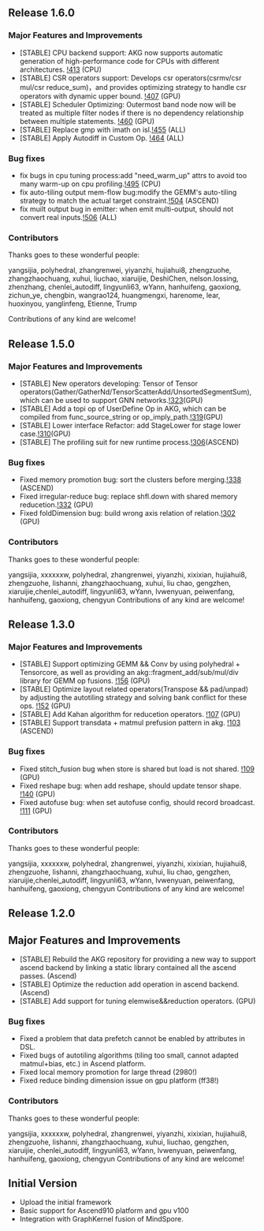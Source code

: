 ## Release 1.6.0
### Major Features and Improvements

* [STABLE] CPU backend support: AKG now supports automatic generation of high-performance code for CPUs with different architectures. [!413](https://gitee.com/mindspore/akg/pulls/413) (CPU)
* [STABLE] CSR operators support: Develops csr operators(csrmv/csr mul/csr reduce_sum)，and provides optimizing strategy to handle csr operators with dynamic upper bound. [!407](https://gitee.com/mindspore/akg/pulls/407) (GPU)
* [STABLE] Scheduler Optimizing: Outermost band node now will be treated as multiple filter nodes if there is no dependency relationship between multiple statements. [!460](https://gitee.com/mindspore/akg/pulls/460) (GPU)
* [STABLE] Replace gmp with imath on isl.[!455](https://gitee.com/mindspore/akg/pulls/455) (ALL)
* [STABLE] Apply Autodiff in Custom Op. [!464](https://gitee.com/mindspore/akg/pulls/464) (ALL)

### Bug fixes

* fix bugs in cpu tuning process:add "need_warm_up" attrs to avoid too many warm-up on cpu profiling.[!495](https://gitee.com/mindspore/akg/pulls/495) (CPU)
* fix auto-tiling output mem-flow bug:modify the GEMM's auto-tiling strategy to match the actual target constraint.[!504](https://gitee.com/mindspore/akg/pulls/504) (ASCEND)
* fix muilt output bug in emitter: when emit multi-output, should not convert real inputs.[!506](https://gitee.com/mindspore/akg/pulls/332) (ALL)

### Contributors

Thanks goes to these wonderful people:

yangsijia, polyhedral, zhangrenwei, yiyanzhi, hujiahui8, zhengzuohe, zhangzhaochuang, xuhui, liuchao, xiaruijie, DeshiChen, nelson.lossing, zhenzhang, chenlei_autodiff, lingyunli63, wYann, hanhuifeng, gaoxiong, zichun_ye, chengbin, wangrao124, huangmengxi, harenome, lear, huoxinyou, yanglinfeng, Etienne, Trump

Contributions of any kind are welcome!


## Release 1.5.0
### Major Features and Improvements
  * [STABLE] New operators developing: Tensor of Tensor operators(Gather/GatherNd/TensorScatterAdd/UnsortedSegmentSum), which can be used to support GNN networks.[!323](https://gitee.com/mindspore/akg/pulls/323)(GPU)
  * [STABLE] Add a topi op of UserDefine Op in AKG, which can be compiled from func_source_string or op_imply_path.[!319](https://gitee.com/mindspore/akg/pulls/319)(GPU)
  * [STABLE] Lower interface Refactor: add StageLower for stage lower case.[!310](https://gitee.com/mindspore/akg/pulls/310)(GPU)
  * [STABLE] The profiling suit for new runtime process.[!306](https://gitee.com/mindspore/akg/pulls/306)(ASCEND)

### Bug fixes
  * Fixed memory promotion bug: sort the clusters before merging.[!338](https://gitee.com/mindspore/akg/pulls/338) (ASCEND)
  * Fixed irregular-reduce bug: replace shfl.down with shared memory reducetion.[!332](https://gitee.com/mindspore/akg/pulls/332) (GPU)
  * Fixed foldDimension bug: build wrong axis relation of relation.[!302](https://gitee.com/mindspore/akg/pulls/302) (GPU)

### Contributors
Thanks goes to these wonderful people:

yangsijia, xxxxxxw, polyhedral, zhangrenwei, yiyanzhi, xixixian, hujiahui8, zhengzuohe, lishanni, zhangzhaochuang, xuhui, liu
chao, gengzhen, xiaruijie,chenlei_autodiff, lingyunli63, wYann, lvwenyuan, peiwenfang, hanhuifeng, gaoxiong, chengyun
Contributions of any kind are welcome!

## Release 1.3.0
### Major Features and Improvements
  * [STABLE] Support optimizing GEMM && Conv by using polyhedral + Tensorcore, as well as providing an akg::fragment_add/sub/mul/div library for GEMM op fusions. [!156](https://gitee.com/mindspore/akg/pulls/156) (GPU)
  * [STABLE] Optimize layout related operators(Transpose && pad/unpad) by adjusting the autotiling strategy and solving bank conflict for these ops. [!152](https://gitee.com/mindspore/akg/pulls/152/) (GPU)
  * [STABLE] Add Kahan algorithm for reducetion operators. [!107](https://gitee.com/mindspore/akg/pulls/107) (GPU)
  * [STABLE] Support transdata + matmul prefusion pattern in akg. [!103](https://gitee.com/mindspore/akg/pulls/103) (ASCEND)

### Bug fixes
  * Fixed stitch_fusion bug when store is shared but load is not shared. [!109](https://gitee.com/mindspore/akg/pulls/109) (GPU)
  * Fixed reshape bug: when add reshape, should update tensor shape. [!140](https://gitee.com/mindspore/akg/pulls/140) (GPU)
  * Fixed autofuse bug: when set autofuse config, should record broadcast. [!111](https://gitee.com/mindspore/akg/pulls/111) (GPU)

### Contributors
Thanks goes to these wonderful people:

yangsijia, xxxxxxw, polyhedral, zhangrenwei, yiyanzhi, xixixian, hujiahui8, zhengzuohe, lishanni, zhangzhaochuang, xuhui, liu
chao, gengzhen, xiaruijie,chenlei_autodiff, lingyunli63, wYann, lvwenyuan, peiwenfang, hanhuifeng, gaoxiong, chengyun
Contributions of any kind are welcome!

## Release 1.2.0
## Major Features and Improvements
  * [STABLE] Rebuild the AKG repository for providing a new way to support ascend backend by linking a static library contained all the ascend passes. (Ascend)
  * [STABLE] Optimize the reduction add operation in ascend backend. (Ascend)
  * [STABLE] Add support for tuning elemwise&&reduction operators. (GPU)

### Bug fixes
  * Fixed a problem that data prefetch cannot be enabled by attributes in DSL.
  * Fixed bugs of autotiling algorithms (tiling too small, cannot adapted matmul+bias, etc.) in Ascend platform.
  * Fixed local memory promotion for large thread (2980!)
  * Fixed reduce binding dimension issue on gpu platform (ff38!)

### Contributors
Thanks goes to these wonderful people:

yangsijia, xxxxxxw, polyhedral, zhangrenwei, yiyanzhi, xixixian, hujiahui8, zhengzuohe, lishanni, zhangzhaochuang, xuhui, liuchao, gengzhen, xiaruijie, 
chenlei_autodiff, lingyunli63, wYann, lvwenyuan, peiwenfang, hanhuifeng, gaoxiong, chengyun
Contributions of any kind are welcome!

## Initial Version
* Upload the initial framework
* Basic support for Ascend910 platform and gpu v100
* Integration with GraphKernel fusion of MindSpore.

